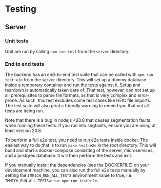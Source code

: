 # Testing

## Server

### Unit tests

Unit are run by calling `npm run test` from the `server` directory.

### End to end tests

The backend has an end-to-end test suite that can be called with `npm run test:e2e` from the `server` directory. This will set up a dummy database inside a temporary container and run the tests against it. Setup and teardown is automatically taken care of. That test, however, can not set up all prerequisites to parse file formats, as that is very complex and error-prone. As such, this test excludes some test cases like HEIC file imports. The test suite will also print a friendly warning to remind you that not all tests are being run.

Note that there is a bug in nodejs <20.8 that causes segmentation faults when running these tests. If you run into segfaults, ensure you are using at least version 20.8.

To perform a full e2e test, you need to run e2e tests inside docker. The easiest way to do that is to run `make test-e2e` in the root directory. This will build and start a docker-compose consisting of the server, microservices, and a postgres database. It will then perform the tests and exit.

If you manually install the dependencies (see the DOCKERFILE) on your development machine, you can also run the full e2e tests manually by setting the `IMMICH_RUN_ALL_TESTS` environment value to true, i.e. `IMMICH_RUN_ALL_TESTS=true npm run test:e2e`.
